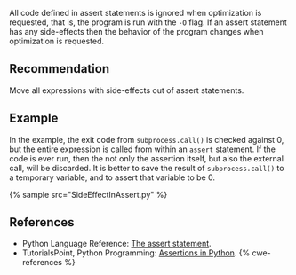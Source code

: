 All code defined in assert statements is ignored when optimization is requested, that is, the program is run with the `-O` flag. If an assert statement has any side-effects then the behavior of the program changes when optimization is requested.


## Recommendation
Move all expressions with side-effects out of assert statements.


## Example
In the example, the exit code from `subprocess.call()` is checked against 0, but the entire expression is called from within an `assert` statement. If the code is ever run, then the not only the assertion itself, but also the external call, will be discarded. It is better to save the result of `subprocess.call()` to a temporary variable, and to assert that variable to be 0.

{% sample src="SideEffectInAssert.py" %}

## References
* Python Language Reference: [The assert statement](http://docs.python.org/2/reference/simple_stmts.html#assert).
* TutorialsPoint, Python Programming: [Assertions in Python](http://www.tutorialspoint.com/python/assertions_in_python.htm).
{% cwe-references %}
